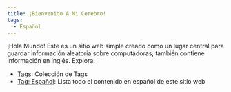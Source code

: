 ```yaml
---
title: ¡Bienvenido A Mi Cerebro!
tags:
  - Español
---
```

¡Hola Mundo!
Este es un sitio web simple creado como un lugar central para guardar información aleatoria sobre computadoras, también contiene información en inglés.
Explora:
- [Tags](https://brain.kevin.net.ar/tags/): Colección de Tags
- [Tag: Español](https://brain.kevin.net.ar/tags/Español): Lista todo el contenido en español de este sitio web